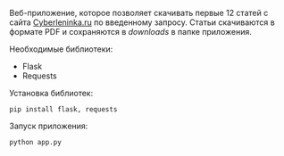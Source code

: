 Веб-приложение, которое позволяет скачивать первые 12 статей с сайта [Cyberleninka.ru](cyberleninka.ru) по введенному запросу. Статьи скачиваются в формате PDF и сохраняются в *downloads* в папке приложения.

Необходимые библиотеки:
- Flask
- Requests

Установка библиотек:
```
pip install flask, requests
```

Запуск приложения:
```
python app.py
```
